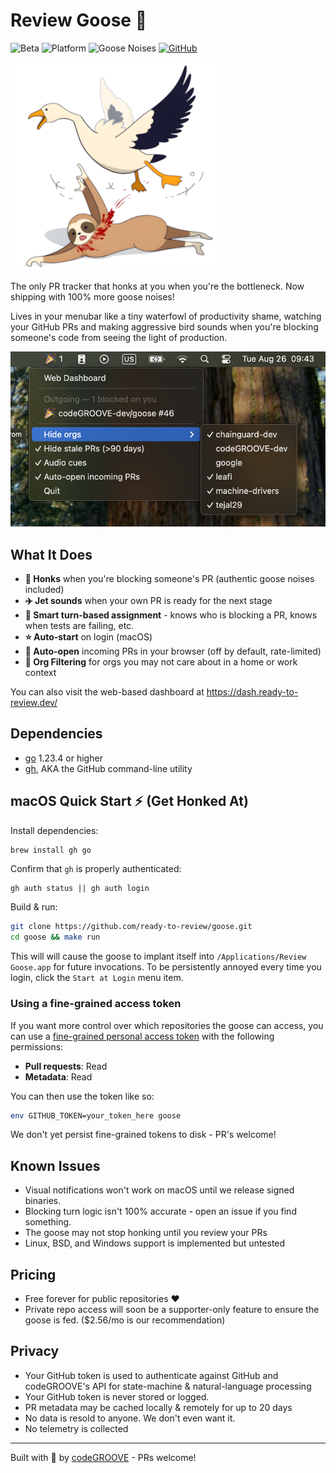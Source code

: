 # Review Goose 🪿

![Beta](https://img.shields.io/badge/status-beta-orange)
![Platform](https://img.shields.io/badge/platform-macOS%20%7C%20Linux%20%7C%20BSD%20%7C%20Windows-blue)
![Goose Noises](https://img.shields.io/badge/goose%20noises-100%25%20more-green)
[![GitHub](https://img.shields.io/github/stars/ready-to-review/goose?style=social)](https://github.com/ready-to-review/goose)

![Review Goose Logo](media/logo-small.png)

The only PR tracker that honks at you when you're the bottleneck. Now shipping with 100% more goose noises!

Lives in your menubar like a tiny waterfowl of productivity shame, watching your GitHub PRs and making aggressive bird sounds when you're blocking someone's code from seeing the light of production.

![Review Goose Screenshot](media/screenshot.png)

## What It Does

- **🪿 Honks** when you're blocking someone's PR (authentic goose noises included)
- **✈️ Jet sounds** when your own PR is ready for the next stage
- **🧠 Smart turn-based assignment** - knows who is blocking a PR, knows when tests are failing, etc.
- **⭐ Auto-start** on login (macOS)
- **🔔 Auto-open** incoming PRs in your browser (off by default, rate-limited)
- **🎯 Org Filtering** for orgs you may not care about in a home or work context

You can also visit the web-based dashboard at https://dash.ready-to-review.dev/

## Dependencies

* [go](https://go.dev/) 1.23.4 or higher
* [gh](https://cli.github.com/), AKA the GitHub command-line utility

## macOS Quick Start ⚡ (Get Honked At)

Install dependencies:

```bash
brew install gh go
```

Confirm that `gh` is properly authenticated:

```
gh auth status || gh auth login
```

Build & run:

```bash
git clone https://github.com/ready-to-review/goose.git
cd goose && make run
```

This will will cause the goose to implant itself into `/Applications/Review Goose.app` for future invocations. To be persistently annoyed every time you login, click the `Start at Login` menu item.

### Using a fine-grained access token

If you want more control over which repositories the goose can access, you can use a [fine-grained personal access token](https://github.com/settings/personal-access-tokens/new) with the following permissions:

- **Pull requests**: Read
- **Metadata**: Read

You can then use the token like so:

```bash
env GITHUB_TOKEN=your_token_here goose
```

We don't yet persist fine-grained tokens to disk - PR's welcome!

## Known Issues

- Visual notifications won't work on macOS until we release signed binaries.
- Blocking turn logic isn't 100% accurate - open an issue if you find something.
- The goose may not stop honking until you review your PRs
- Linux, BSD, and Windows support is implemented but untested

## Pricing

- Free forever for public repositories ❤️
- Private repo access will soon be a supporter-only feature to ensure the goose is fed. ($2.56/mo is our recommendation)

## Privacy

- Your GitHub token is used to authenticate against GitHub and codeGROOVE's API for state-machine & natural-language processing
- Your GitHub token is never stored or logged.
- PR metadata may be cached locally & remotely for up to 20 days
- No data is resold to anyone. We don't even want it.
- No telemetry is collected

---

Built with 🪿 by [codeGROOVE](https://codegroove.dev/) - PRs welcome!
